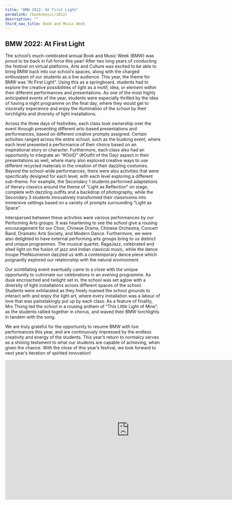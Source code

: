 ```yaml
---
title: "BMW 2022: At First Light"
permalink: /booknmusic/2022/
description: ""
third_nav_title: Book and Music Week
---
```



## BMW 2022: At First Light

The school’s much-celebrated annual Book and Music Week (BMW) was proud to be back in full force this year! After two long years of conducting the festival on virtual platforms, Arts and Culture was excited to be able to bring BMW back into our school’s spaces, along with the charged enthusiasm of our students as a live audience. This year, the theme for BMW was “At First Light”. Using this as a springboard, students had to explore the creative possibilities of light as a motif, idea, or element within their different performances and presentations. As one of the most highly anticipated events of the year, students were especially thrilled by the idea of having a night programme on the final day, where they would get to viscerally experience and enjoy the illumination of the school by their torchlights and diversity of light installations. 

Across the three days of festivities, each class took ownership over the event through presenting different arts-based presentations and performances, based on different creative prompts assigned. Certain activities ranged across the entire school, such as the busking event, where each level presented a performance of their choice based on an inspirational story or character. Furthermore, each class also had an opportunity to integrate an “#OotD” (#Outfit of the Day) aspect in their presentations as well, where many also explored creative ways to use different recycled materials in the creation of their dazzling costumes. Beyond the school-wide performances, there were also activities that were specifically designed for each level, with each level exploring a different sub-theme. For example, the Secondary 1 students performed adaptations of literary classics around the theme of “Light as Reflection” on stage, complete with dazzling outfits and a backdrop of photography, while the Secondary 3 students innovatively transformed their classrooms into immersive settings based on a variety of prompts surrounding “Light as Space”.

Interspersed between these activities were various performances by our Performing Arts groups. It was heartening to see the school give a rousing encouragement for our Choir, Chinese Drama, Chinese Orchestra, Concert Band, Dramatic Arts Society, and Modern Dance. Furthermore, we were also delighted to have external performing arts groups bring to us distinct and unique programmes. The musical quartet, RagaJazz, celebrated and shed light on the fusion of jazz and Indian classical music, while the dance troupe PheNoumenon dazzled us with a contemporary dance piece which poignantly explored our relationship with the natural environment. 

Our scintillating event eventually came to a close with the unique opportunity to culminate our celebrations in an evening programme. As dusk encroached and twilight set in, the school was set aglow with a diversity of light installations across different spaces of the school. Students were exhilarated as they freely roamed the school grounds to interact with and enjoy the light art, where every installation was a labour of love that was painstakingly put up by each class. As a feature of finality, Mrs Thong led the school in a rousing anthem of “This Little Light of Mine”, as the students rallied together in chorus, and waved their BMW torchlights in tandem with the song. 

We are truly grateful for the opportunity to resume BMW with live performances this year, and are continuously impressed by the endless creativity and energy of the students. This year’s return to normalcy serves as a shining testament to what our students are capable of achieving, when given the chance. With the close of this year’s festival, we look forward to next year’s iteration of spirited innovation!

<iframe width="800" height="450" src="https://www.youtube.com/embed/Pkw7NxiHm0w" title="2022 BMW Highlights" frameborder="0" allow="accelerometer; autoplay; clipboard-write; encrypted-media; gyroscope; picture-in-picture; web-share" allowfullscreen></iframe>